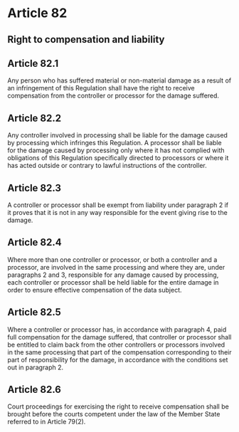 # Article 82
## Right to compensation and liability

## Article 82.1
Any person who has suffered material or non-material damage as a result of an infringement of this Regulation shall have the right to receive compensation from the controller or processor for the damage suffered.

## Article 82.2
Any controller involved in processing shall be liable for the damage caused by processing which infringes this Regulation. A processor shall be liable for the damage caused by processing only where it has not complied with obligations of this Regulation specifically directed to processors or where it has acted outside or contrary to lawful instructions of the controller.

## Article 82.3
A controller or processor shall be exempt from liability under paragraph 2 if it proves that it is not in any way responsible for the event giving rise to the damage.

## Article 82.4
Where more than one controller or processor, or both a controller and a processor, are involved in the same processing and where they are, under paragraphs 2 and 3, responsible for any damage caused by processing, each controller or processor shall be held liable for the entire damage in order to ensure effective compensation of the data subject.

## Article 82.5
Where a controller or processor has, in accordance with paragraph 4, paid full compensation for the damage suffered, that controller or processor shall be entitled to claim back from the other controllers or processors involved in the same processing that part of the compensation corresponding to their part of responsibility for the damage, in accordance with the conditions set out in paragraph 2.

## Article 82.6
Court proceedings for exercising the right to receive compensation shall be brought before the courts competent under the law of the Member State referred to in Article 79(2).
